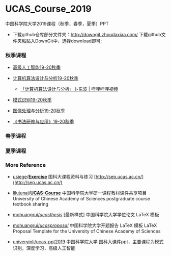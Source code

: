 <!--
 * @Description: 
 * @Author: HCQ
 * @Company(School): UCAS
 * @Date: 2019-10-18 01:26:57
 * @LastEditors: HCQ
 * @LastEditTime: 2019-11-07 01:34:21
 -->
# UCAS_Course_2019
中国科学院大学2019课程（秋季，春季，夏季）PPT


* 下载github仓库部分文件夹：http://downgit.zhoudaxiaa.com/
下载github文件夹粘贴入DownGit中，选择download即可;

### 秋季课程

* [高级人工智能19-20秋季](./高级人工智能19-20秋季)

* [计算机算法设计与分析19-20秋季](./计算机算法设计与分析19-20秋季)
    * [「计算机算法设计与分析」卜东波 | 哔哩哔哩视频](https://www.bilibili.com/video/av68436805/?spm_id_from=333.788.videocard.1)

* [模式识别19-20秋季](./模式识别19-20秋季)

* [图像处理与分析19-20秋季](./图像处理与分析19-20秋季)

* [《书法研修与应用》19-20秋季](./《书法研修与应用》19-20秋季)

### 春季课程


### 夏季课程



### More Reference

* [usiege](https://github.com/usiege)/**[Exercise](https://github.com/usiege/Exercise)**
国科大课程资料与练习 [http://sep.ucas.ac.cn/](http://sep.ucas.ac.cn/)

* [lilujunai](https://github.com/lilujunai)/**[UCAS-Course](https://github.com/lilujunai/UCAS-Course)**
中国科学院大学研一课程教材课件共享项目University of Chinese Academy of Sciences postgraduate course textbook sharing 

*  [mohuangrui/*ucasthesis*](https://github.com/mohuangrui/ucasthesis)
[最新样式] 中国科学院大学学位论文 LaTeX 模板

* [mohuangrui/*ucasproposal*](https://github.com/mohuangrui/ucasproposal)
中国科学院大学开题报告 LaTeX 模板 LaTeX Proposal Template for the University of Chinese Academy of Sciences

* [univeryinli/ucas-ppt2019](https://github.com/univeryinli/ucas-ppt) 
中国科学院大学 国科大课件ppt，主要课程为模式识别，深度学习，高级人工智能
